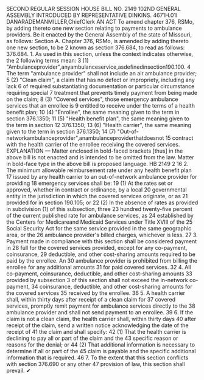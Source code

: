 SECOND REGULAR SESSION
HOUSE BILL NO. 2149
102ND GENERAL ASSEMBLY
INTRODUCED BY REPRESENTATIVE DINKINS.
4671H.01I DANARADEMANMILLER,ChiefClerk
AN ACT
To amend chapter 376, RSMo, by adding thereto one new section relating to payments to
ambulance providers.
Be it enacted by the General Assembly of the state of Missouri, as follows:
Section A. Chapter 376, RSMo, is amended by adding thereto one new section, to be
2 known as section 376.684, to read as follows:
376.684. 1. As used in this section, unless the context indicates otherwise, the
2 following terms mean:
3 (1) "Ambulanceprovider",anyambulanceservice,asdefinedinsection190.100.
4 The term "ambulance provider" shall not include an air ambulance provider;
5 (2) "Clean claim", a claim that has no defect or impropriety, including any lack
6 of required substantiating documentation or particular circumstance requiring special
7 treatment that prevents timely payment from being made on the claim;
8 (3) "Covered services", those emergency ambulance services that an enrollee is
9 entitled to receive under the terms of a health benefit plan;
10 (4) "Enrollee", the same meaning given to the term in section 376.1350;
11 (5) "Health benefit plan", the same meaning given to the term in section
12 376.1350;
13 (6) "Health carrier", the same meaning given to the term in section 376.1350;
14 (7) "Out-of-networkambulanceprovider",anambulanceproviderthatdoesnot
15 contract with the health carrier of the enrollee receiving the covered services.
EXPLANATION — Matter enclosed in bold-faced brackets [thus] in the above bill is not enacted and is
intended to be omitted from the law. Matter in bold-face type in the above bill is proposed language.
HB 2149 2
16 2. The minimum allowable reimbursement rate under any health benefit plan
17 issued by any health carrier to an out-of-network ambulance provider for providing
18 emergency services shall be:
19 (1) At the rates set or approved, whether in contract or ordinance, by a local
20 governmental entity in the jurisdiction in which the covered services originate, or as
21 provided for in section 190.105; or
22 (2) In the absence of rates as provided in subdivision (1) of this subsection, three
23 hundred twenty-five percent of the current published rate for ambulance services, as
24 established by the Centers for Medicareand Medicaid Services under Title XVIII of the
25 Social Security Act for the same service provided in the same geographic area, or the
26 ambulance provider's billed charges, whichever is less.
27 3. Payment made in compliance with this section shall be considered payment in
28 full for the covered services provided, except for any co-payment, coinsurance,
29 deductible, and other cost-sharing amounts required to be paid by the enrollee. An
30 ambulance provider is prohibited from billing the enrollee for any additional amounts
31 for paid covered services.
32 4. All co-payment, coinsurance, deductible, and other cost-sharing amounts
33 provided by subsection 3 of this section shall not exceed the in-network co-payment,
34 coinsurance, deductible, and other cost-sharing amounts for the covered services
35 received by the enrollee.
36 5. A health carrier shall, within thirty days after receipt of a clean claim for
37 covered services, promptly remit payment for ambulance services directly to the
38 ambulance provider and shall not send payment to an enrollee.
39 6. If the claim is not a clean claim, the health carrier shall, within thirty days
40 after receipt of the claim, send a written notice acknowledging the date of the receipt of
41 the claim and shall specify:
42 (1) That the health carrier is declining to pay all or part of the claim and the
43 specific reason or reasons for the denial; or
44 (2) That additional information is necessary to determine if all or part of the
45 claim is payable and the specific additional information that is required.
46 7. To the extent that this section conflicts with section 376.690 or any other
47 provision of law, this section shall prevail.
✔
